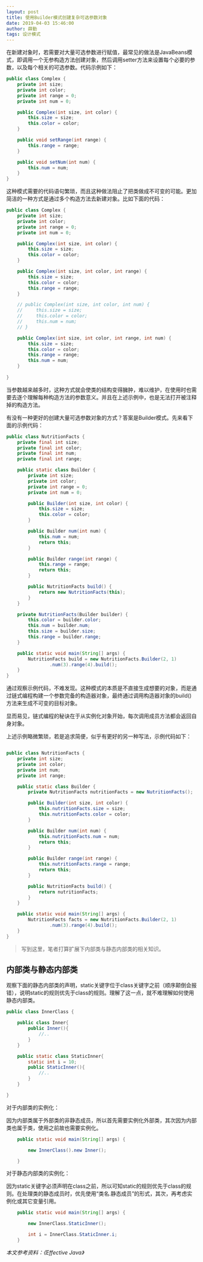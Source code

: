 ```yaml
---
layout: post
title: 使用Builder模式创建复杂可选参数对象
date: 2019-04-03 15:46:00
author: 薛勤
tags: 设计模式
---
```

在新建对象时，若需要对大量可选参数进行赋值，最常见的做法是JavaBeans模式，即调用一个无参构造方法创建对象，然后调用setter方法来设置每个必要的参数，以及每个相关的可选参数。代码示例如下：

```java
public class Complex {
    private int size;
    private int color;
    private int range = 0;
    private int num = 0;

    public Complex(int size, int color) {
        this.size = size;
        this.color = color;
    }

    public void setRange(int range) {
        this.range = range;
    }

    public void setNum(int num) {
        this.num = num;
    }
}
```

这种模式需要的代码语句繁琐，而且这种做法阻止了把类做成不可变的可能。更加简洁的一种方式是通过多个构造方法去新建对象。比如下面的代码：

```java
public class Complex {
    private int size;
    private int color;
    private int range = 0;
    private int num = 0;

    public Complex(int size, int color) {
        this.size = size;
        this.color = color;
    }

    public Complex(int size, int color, int range) {
        this.size = size;
        this.color = color;
        this.range = range;
    }

    // public Complex(int size, int color, int num) {
    //     this.size = size;
    //     this.color = color;
    //     this.num = num;
    // }

    public Complex(int size, int color, int range, int num) {
        this.size = size;
        this.color = color;
        this.range = range;
        this.num = num;
    }
    
}
```
当参数越来越多时，这种方式就会使类的结构变得臃肿，难以维护，在使用时也需要去逐个理解每种构造方法的参数意义。并且在上述示例中，也是无法打开被注释掉的构造方法。

有没有一种更好的创建大量可选参数对象的方式？答案是Builder模式。先来看下面的示例代码：

```java
public class NutritionFacts {
    private final int size;
    private final int color;
    private final int num;
    private final int range;

    public static class Builder {
        private int size;
        private int color;
        private int range = 0;
        private int num = 0;

        public Builder(int size, int color) {
            this.size = size;
            this.color = color;
        }

        public Builder num(int num) {
            this.num = num;
            return this;
        }

        public Builder range(int range) {
            this.range = range;
            return this;
        }

        public NutritionFacts build() {
            return new NutritionFacts(this);
        }
    }

    private NutritionFacts(Builder builder) {
        this.color = builder.color;
        this.num = builder.num;
        this.size = builder.size;
        this.range = builder.range;
    }

    public static void main(String[] args) {
        NutritionFacts build = new NutritionFacts.Builder(2, 1)
                .num(3).range(4).build();
    }
}
```
通过观察示例代码，不难发现。这种模式的本质是不直接生成想要的对象，而是通过链式编程构建一个参数完备的构造器对象，最终通过调用构造器对象的build()方法来生成不可变的目标对象。

显而易见，链式编程的秘诀在于从实例化对象开始，每次调用成员方法都会返回自身对象。

上述示例略微繁琐，若是追求简便，似乎有更好的另一种写法，示例代码如下：

```java

public class NutritionFacts {
    private int size;
    private int color;
    private int num;
    private int range;

    public static class Builder {
        private NutritionFacts nutritionFacts = new NutritionFacts();

        public Builder(int size, int color) {
            this.nutritionFacts.size = size;
            this.nutritionFacts.color = color;
        }

        public Builder num(int num) {
            this.nutritionFacts.num = num;
            return this;
        }

        public Builder range(int range) {
            this.nutritionFacts.range = range;
            return this;
        }

        public NutritionFacts build() {
            return nutritionFacts;
        }
    }

    public static void main(String[] args) {
        NutritionFacts facts = new NutritionFacts.Builder(2, 1)
                .num(3).range(4).build();
    }
}
```

> 写到这里，笔者打算扩展下内部类与静态内部类的相关知识。

## 内部类与静态内部类

观察下面的静态内部类的声明，static关键字位于class关键字之前（顺序颠倒会报错），说明static的规则优先于class的规则。理解了这一点，就不难理解如何使用静态内部类。

```java
public class InnerClass {

    public class Inner{
        public Inner(){
            //..
        }
    }

    public static class StaticInner{
        static int i = 10;
        public StaticInner(){
            //..
        }
    }

}

```

对于内部类的实例化：

因为内部类属于外部类的非静态成员，所以首先需要实例化外部类，其次因为内部类也属于类，使用之前故也需要实例化。

```java
    public static void main(String[] args) {

        new InnerClass().new Inner();

    }
```


对于静态内部类的实例化：

因为static关键字必须声明在class之前，所以可知static的规则优先于class的规则。在处理类的静态成员时，优先使用“类名.静态成员”的形式，其次，再考虑实例化或其它变量引用。

```java
    public static void main(String[] args) {

        new InnerClass.StaticInner();

        int i = InnerClass.StaticInner.i;
    }

```


*本文参考资料：《Effective Java》*